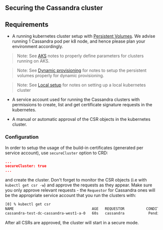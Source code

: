 ## Securing the Cassandra cluster

## Requirements
- A running kubernetes cluster setup with [Persistent Volumes][storage]. We advise running 1 Cassandra pod per k8 node, and hence please plan your environment accordingly.
> Note: See [AKS](./providers/aks.md) notes to properly define parameters for clusters running on AKS.

> Note: See [Dynamic provisioning](persistent_volumes.md) for notes to setup the persistent volumes properly for dynamic provisioning. 

> Note: See [Local setup](./providers/local.md) for notes on setting up a local kubernetes cluster

- A service account used for running the Cassandra clusters with permissions to create, list and get certificate signature requests in the kubernetes.

- A manual or automatic approval of the CSR objects in the kubernetes cluster.

### Configuration

In order to setup the usage of the build-in certificates (generated per service account), use `secureCluster` option to CRD:

```json
...
secureCluster: true
...
```

and create the cluster. Don't forget to monitor the CSR objects (i.e with `kubectl get csr -w`) and approve the requests as they appear. Make sure you only approve relevant requests - the `Requestor` for Cassandra ones will be the appropriate service account that you run the clusters with:

```bash
[0] % kubectl get csr                   
NAME                                    AGE   REQUESTOR          CONDITION
cassandra-test-dc-cassandra-west1-a-0   60s   cassandra           Pending
``` 

After all CSRs are approved, the cluster will start in a secure mode.

[storage]: https://kubernetes.io/docs/concepts/storage/persistent-volumes/
